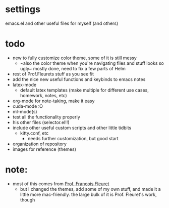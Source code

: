 # settings
emacs.el and other useful files for myself (and others)

# todo
- new to fully customize color theme, some of it is still messy
  - ~also the color theme when you're navigating files and stuff looks
    so ugly~ mostly done, need to fix a few parts of Helm
- rest of Prof.Fleurets stuff as you see fit
- add the nice new useful functions and keybinds to emacs notes
- latex-mode
  - default latex templates (make multiple for different use cases,
    homework, notes, etc)
- org-mode for note-taking, make it easy
- cuda-mode :O
- ml-mode(s)
- test all the functionality properly
- his other files (selector.el!!)
- include other useful custom scripts and other little tidbits
  - kitty.conf, etc
    - needs further customization, but good start
- organization of repository
- images for reference (themes)

# note:
- most of this comes from [Prof. Francois Fleuret](https://fleuret.org/cgi-bin/gitweb/gitweb.cgi?p=elisp.git;a=tree)
  - but I changed the themes, add some of my own stuff, and made it a
    little more mac-friendly. the large bulk of it is Prof. Fleuret's
    work, though

